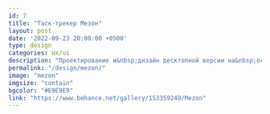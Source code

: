 ```yaml
---
id: 7
title: "Таск-трекер Мезон"
layout: post
date: '2022-09-23 20:00:00 +0500'
type: design
categories: ux/ui
description: "Проектирование и&nbsp;дизайн десктопной версии на&nbsp;основе ДС&nbsp;Финка. Концепт."
permalink: "/design/mezon/"
image: "mezon"
imgsize: "contain"
bgcolor: "#E9E9E9"
link: "https://www.behance.net/gallery/153359249/Mezon"
---
```

